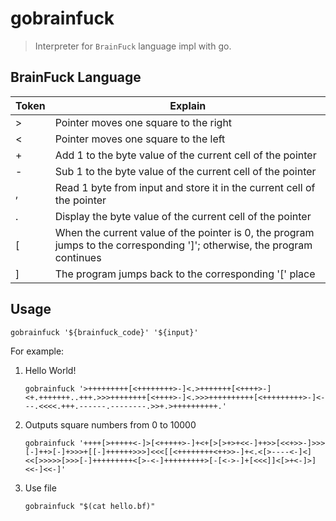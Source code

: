 # gobrainfuck

> Interpreter for `BrainFuck` language impl with go.



## BrainFuck Language

| Token | Explain                                                      |
| ----- | ------------------------------------------------------------ |
| >     | Pointer moves one square to the right                        |
| <     | Pointer moves one square to the left                         |
| +     | Add 1 to the byte value of the current cell of the pointer   |
| -     | Sub 1 to the byte value of the current cell of the pointer   |
| ,     | Read 1 byte from input and store it in the current cell of the pointer |
| .     | Display the byte value of the current cell of the pointer    |
| [     | When the current value of the pointer is 0, the program jumps to the corresponding ']'; otherwise, the program continues |
| ]     | The program jumps back to the corresponding '[' place        |



## Usage

```shell
gobrainfuck '${brainfuck_code}' '${input}'
```


For example:

1. Hello World!

   ```shell
   gobrainfuck '>+++++++++[<++++++++>-]<.>+++++++[<++++>-]<+.+++++++..+++.>>>++++++++[<++++>-]<.>>>++++++++++[<+++++++++>-]<---.<<<<.+++.------.--------.>>+.>++++++++++.'
   ```

2. Outputs square numbers from 0 to 10000

   ```shell
   gobrainfuck '++++[>+++++<-]>[<+++++>-]+<+[>[>+>+<<-]++>>[<<+>>-]>>>[-]++>[-]+>>>+[[-]++++++>>>]<<<[[<++++++++<++>>-]+<.<[>----<-]<]<<[>>>>>[>>>[-]+++++++++<[>-<-]+++++++++>[-[<->-]+[<<<]]<[>+<-]>]<<-]<<-]'
   ```

3. Use file   

   ```shell
   gobrainfuck "$(cat hello.bf)"
   ```

   
